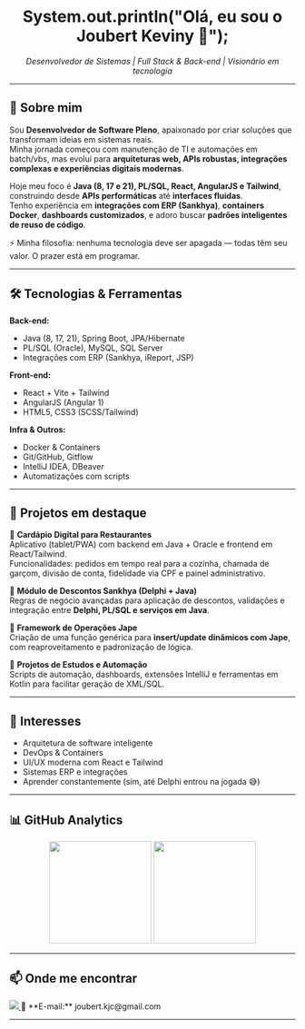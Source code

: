 <h1 align="center">System.out.println("Olá, eu sou o Joubert Keviny 👋");</h1>

<p align="center">
  <em>Desenvolvedor de Sistemas | Full Stack & Back-end | Visionário em tecnologia</em>
</p>

---

## 🚀 Sobre mim  

Sou **Desenvolvedor de Software Pleno**, apaixonado por criar soluções que transformam ideias em sistemas reais.  
Minha jornada começou com manutenção de TI e automações em batch/vbs, mas evoluí para **arquiteturas web, APIs robustas, integrações complexas e experiências digitais modernas**.  

Hoje meu foco é **Java (8, 17 e 21), PL/SQL, React, AngularJS e Tailwind**, construindo desde **APIs performáticas** até **interfaces fluidas**.  
Tenho experiência em **integrações com ERP (Sankhya)**, **containers Docker**, **dashboards customizados**, e adoro buscar **padrões inteligentes de reuso de código**.

⚡ Minha filosofia: nenhuma tecnologia deve ser apagada — todas têm seu valor. O prazer está em programar.

---

## 🛠️ Tecnologias & Ferramentas  

**Back-end:**  
- Java (8, 17, 21), Spring Boot, JPA/Hibernate  
- PL/SQL (Oracle), MySQL, SQL Server  
- Integrações com ERP (Sankhya, iReport, JSP)  

**Front-end:**  
- React + Vite + Tailwind  
- AngularJS (Angular 1)  
- HTML5, CSS3 (SCSS/Tailwind)  

**Infra & Outros:**  
- Docker & Containers  
- Git/GitHub, Gitflow  
- IntelliJ IDEA, DBeaver  
- Automatizações com scripts  

---

## 📌 Projetos em destaque  

🔹 **Cardápio Digital para Restaurantes**  
Aplicativo (tablet/PWA) com backend em Java + Oracle e frontend em React/Tailwind.  
Funcionalidades: pedidos em tempo real para a cozinha, chamada de garçom, divisão de conta, fidelidade via CPF e painel administrativo.

🔹 **Módulo de Descontos Sankhya (Delphi + Java)**  
Regras de negócio avançadas para aplicação de descontos, validações e integração entre **Delphi, PL/SQL e serviços em Java**.

🔹 **Framework de Operações Jape**  
Criação de uma função genérica para **insert/update dinâmicos com Jape**, com reaproveitamento e padronização de lógica.

🔹 **Projetos de Estudos e Automação**  
Scripts de automação, dashboards, extensões IntelliJ e ferramentas em Kotlin para facilitar geração de XML/SQL.

---

## 🎯 Interesses  

- Arquitetura de software inteligente  
- DevOps & Containers  
- UI/UX moderna com React e Tailwind  
- Sistemas ERP e integrações  
- Aprender constantemente (sim, até Delphi entrou na jogada 😅)  

---

## 📊 GitHub Analytics  

<div align="center">
  <img height="180em" src="https://github-readme-stats.vercel.app/api?username=kevinyjoubert&show_icons=true&theme=tokyonight&include_all_commits=true&count_private=true"/>
  <img height="180em" src="https://github-readme-stats.vercel.app/api/top-langs/?username=kevinyjoubert&layout=compact&langs_count=10&theme=tokyonight"/>
</div>

---

## 📫 Onde me encontrar  

<a href="https://www.linkedin.com/in/keviny-joubert-2992b8b1/" target="_blank">
  <img src="https://img.shields.io/badge/-LinkedIn-%230077B5?style=for-the-badge&logo=linkedin&logoColor=white">
</a>  
📧 **E-mail:** joubert.kjc@gmail.com  

---
